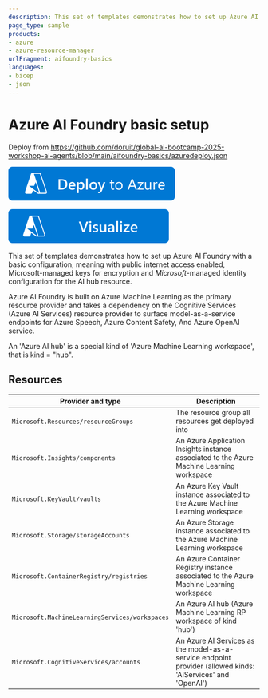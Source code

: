 ```yaml
---
description: This set of templates demonstrates how to set up Azure AI Foundry with the basic setup, meaning with public internet access enabled, Microsoft-managed keys for encryption and Microsoft-managed identity configuration for the AI resource.
page_type: sample
products:
- azure
- azure-resource-manager
urlFragment: aifoundry-basics
languages:
- bicep
- json
---
```

# Azure AI Foundry basic setup


<!-- [![Deploy To Azure](https://raw.githubusercontent.com/Azure/azure-quickstart-templates/master/1-CONTRIBUTION-GUIDE/images/deploytoazure.svg?sanitize=true)](https://portal.azure.com/#create/Microsoft.Template/uri/https%3A%2F%2Fraw.githubusercontent.com%2FAzure%2Fazure-quickstart-templates%2Fmaster%2Fquickstarts%2Fmicrosoft.machinelearningservices%2Faifoundry-basics%2Fazuredeploy.json) -->

Deploy from https://github.com/doruit/global-ai-bootcamp-2025-workshop-ai-agents/blob/main/aifoundry-basics/azuredeploy.json

[![Deploy To Azure](https://raw.githubusercontent.com/Azure/azure-quickstart-templates/master/1-CONTRIBUTION-GUIDE/images/deploytoazure.svg?sanitize=true)](https://portal.azure.com/#create/Microsoft.Template/uri/https%3A%2F%2Fraw.githubusercontent.com%2Fdoruit%2Fglobal-ai-bootcamp-2025-workshop-ai-agents%2Frefs%2Fheads%2Fmain%2Faifoundry-basics%2Fazuredeploy.json)

[![Visualize](https://raw.githubusercontent.com/Azure/azure-quickstart-templates/master/1-CONTRIBUTION-GUIDE/images/visualizebutton.svg?sanitize=true)](http://armviz.io/#/?load=https%3A%2F%2Fraw.githubusercontent.com%2FAzure%2Fazure-quickstart-templates%2Fmaster%2Fquickstarts%2Fmicrosoft.machinelearningservices%2Faifoundry-basics%2Fazuredeploy.json)

This set of templates demonstrates how to set up Azure AI Foundry with a basic configuration, meaning with public internet access enabled, Microsoft-managed keys for encryption and _Microsoft_-managed identity configuration for the AI hub resource.

Azure AI Foundry is built on Azure Machine Learning as the primary resource provider and takes a dependency on the Cognitive Services (Azure AI Services) resource provider to surface model-as-a-service endpoints for Azure Speech, Azure Content Safety, And Azure OpenAI service.

An 'Azure AI hub' is a special kind of 'Azure Machine Learning workspace', that is kind = "hub".

## Resources

| Provider and type | Description |
| - | - |
| `Microsoft.Resources/resourceGroups` | The resource group all resources get deployed into |
| `Microsoft.Insights/components` | An Azure Application Insights instance associated to the Azure Machine Learning workspace |
| `Microsoft.KeyVault/vaults` | An Azure Key Vault instance associated to the Azure Machine Learning workspace |
| `Microsoft.Storage/storageAccounts` | An Azure Storage instance associated to the Azure Machine Learning workspace |
| `Microsoft.ContainerRegistry/registries` | An Azure Container Registry instance associated to the Azure Machine Learning workspace |
| `Microsoft.MachineLearningServices/workspaces` | An Azure AI hub (Azure Machine Learning RP workspace of kind 'hub') |
| `Microsoft.CognitiveServices/accounts` | An Azure AI Services as the model-as-a-service endpoint provider (allowed kinds: 'AIServices' and 'OpenAI') |

